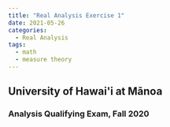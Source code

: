 ```yaml
---
title: "Real Analysis Exercise 1"
date: 2021-05-26
categories:
  - Real Analysis
tags:
  - math
  - measure theory
---
```


## University of Hawai'i at Mānoa
### Analysis Qualifying Exam, Fall 2020
